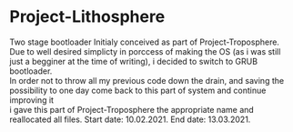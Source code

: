 # Project-Lithosphere
Two stage bootloader
Initialy conceived as part of Project-Troposphere.\
Due to well desired simplicty in porccess of making the OS (as i was still just a begginer at the time of writing), i decided to switch to GRUB bootloader.\
In order not to throw all my previous code down the drain, and saving the possibility to one day come back to this part of system and continue improving it\
i gave this part of Project-Troposphere the appropriate name and reallocated all files.
Start date: 10.02.2021.
End   date: 13.03.2021.
